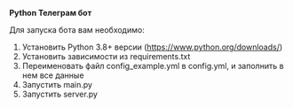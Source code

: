 **Python Телеграм бот**

Для запуска бота вам необходимо:

1. Установить Python 3.8+ версии (https://www.python.org/downloads/)
2. Установить зависимости из requirements.txt
3. Переименовать файл config_example.yml в config.yml, и заполнить в нем все данные
4. Запустить main.py
5. Запустить server.py 
